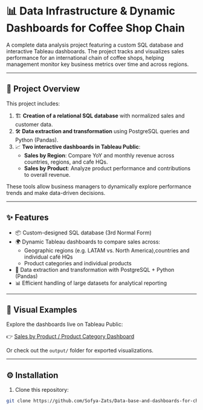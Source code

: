 # 📊 Data Infrastructure & Dynamic Dashboards for Coffee Shop Chain

A complete data analysis project featuring a custom SQL database and interactive Tableau dashboards. The project tracks and visualizes sales performance for an international chain of coffee shops, helping management monitor key business metrics over time and across regions.

---

## 🚀 Project Overview

This project includes:

1. 🏗️ **Creation of a relational SQL database** with normalized sales and customer data.
2. 🛠️ **Data extraction and transformation** using PostgreSQL queries and Python (Pandas).
3. 📈 **Two interactive dashboards in Tableau Public**:
   - **Sales by Region**: Compare YoY and monthly revenue across countries, regions, and cafe HQs.
   - **Sales by Product**: Analyze product performance and contributions to overall revenue.

These tools allow business managers to dynamically explore performance trends and make data-driven decisions.

---

## ✨ Features

- 📦 Custom-designed SQL database (3rd Normal Form)
- 🌍 Dynamic Tableau dashboards to compare sales across:
  - Geographic regions (e.g. LATAM vs. North America),countries and individual café HQs
  - Product categories and individual products
- 🧹 Data extraction and transformation with PostgreSQL + Python (Pandas)
- 📊 Efficient handling of large datasets for analytical reporting

---

## 📸 Visual Examples

Explore the dashboards live on Tableau Public:

👉 [Sales by Product / Product Category Dashboard](https://public.tableau.com/views/DashboardsforchainofCoffeeshops/Salesbyproductproductcategory?:language=en-US&:sid=&:redirect=auth&:display_count=n&:origin=viz_share_link)

Or check out the `output/` folder for exported visualizations.

---

## ⚙️ Installation

1. Clone this repository:
```bash
git clone https://github.com/Sofya-Zats/Data-base-and-dashboards-for-chain-of-coffee-shops.git

